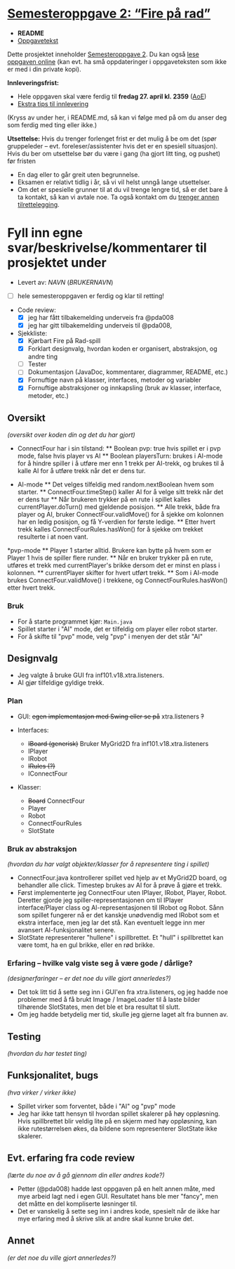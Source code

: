 # [Semesteroppgave 2: “Fire på rad”](https://retting.ii.uib.no/inf101.v18.sem2/blob/master/SEM-2.md)


* **README**
* [Oppgavetekst](SEM-2.md)

Dette prosjektet inneholder [Semesteroppgave 2](SEM-2.md). Du kan også [lese oppgaven online](https://retting.ii.uib.no/inf101.v18.oppgaver/inf101.v18.sem2/blob/master/SEM-2.md) (kan evt. ha små oppdateringer i oppgaveteksten som ikke er med i din private kopi).

**Innleveringsfrist:**
* Hele oppgaven skal være ferdig til **fredag 27. april kl. 2359** ([AoE](https://www.timeanddate.com/worldclock/fixedtime.html?msg=4&iso=20180427T2359&p1=3399))
* [Ekstra tips til innlevering](https://retting.ii.uib.no/inf101/inf101.v18/wikis/innlevering)

(Kryss av under her, i README.md, så kan vi følge med på om du anser deg som ferdig med ting eller ikke.)

**Utsettelse:** Hvis du trenger forlenget frist er det mulig å be om det (spør gruppeleder – evt. foreleser/assistenter hvis det er en spesiell situasjon). Hvis du ber om utsettelse bør du være i gang (ha gjort litt ting, og pushet) før fristen
   * En dag eller to går greit uten begrunnelse.
   * Eksamen er relativt tidlig i år, så vi vil helst unngå lange utsettelser.
   * Om det er spesielle grunner til at du vil trenge lengre tid, så er det bare å ta kontakt, så kan vi avtale noe. Ta også kontakt om du [trenger annen tilrettelegging](http://www.uib.no/student/49241/trenger-du-tilrettelegging-av-ditt-studiel%C3%B8p). 
   
# Fyll inn egne svar/beskrivelse/kommentarer til prosjektet under
* Levert av:   *NAVN* (*BRUKERNAVN*)
* [ ] hele semesteroppgaven er ferdig og klar til retting!
* Code review:
   * [X] jeg har fått tilbakemelding underveis fra @pda008 
   * [X] jeg har gitt tilbakemelding underveis til @pda008, 
* Sjekkliste:
   * [X] Kjørbart Fire på Rad-spill
   * [X] Forklart designvalg, hvordan koden er organisert, abstraksjon, og andre ting 
   * [ ] Tester
   * [ ] Dokumentasjon (JavaDoc, kommentarer, diagrammer, README, etc.)
   * [X] Fornuftige navn på klasser, interfaces, metoder og variabler
   * [X] Fornuftige abstraksjoner og innkapsling (bruk av klasser, interface, metoder, etc.)

## Oversikt
*(oversikt over koden din og det du har gjort)*
* ConnectFour har i sin tilstand:
** Boolean pvp: true hvis spillet er i pvp mode, false hvis player vs AI
** Boolean playersTurn: brukes i AI-mode for å hindre spiller i å utføre mer enn 1 trekk per AI-trekk, 
og brukes til å kalle AI for å utføre trekk når det er dens tur.

* AI-mode
** Det velges tilfeldig med random.nextBoolean hvem som starter.
** ConnectFour.timeStep() kaller AI for å velge sitt trekk når det er dens tur
** Når brukeren trykker på en rute i spillet kalles currentPlayer.doTurn() med gjeldende posisjon.
** Alle trekk, både fra player og AI, bruker ConnectFour.validMove() for å sjekke om kolonnen har en ledig posisjon, og få Y-verdien for første ledige.
** Etter hvert trekk kalles ConnectFourRules.hasWon() for å sjekke om trekket resulterte i at noen vant.

*pvp-mode
** Player 1 starter alltid. Brukere kan bytte på hvem som er Player 1 hvis de spiller flere runder.
** Når en bruker trykker på en rute, utføres et trekk med currentPlayer's brikke dersom det er minst en plass i kolonnen. 
** currentPlayer skifter for hvert utført trekk.
** Som i AI-mode brukes ConnectFour.validMove() i trekkene, og ConnectFourRules.hasWon() etter hvert trekk.

### Bruk
* For å starte programmet kjør: `Main.java`
* Spillet starter i "AI" mode, det er tilfeldig om player eller robot starter.
* For å skifte til "pvp" mode, velg "pvp" i menyen der det står "AI"

## Designvalg
* Jeg valgte å bruke GUI fra inf101.v18.xtra.listeners. 
* AI gjør tilfeldige gyldige trekk.

### Plan
* GUI: ~~egen implementasjon med Swing eller se på~~ xtra.listeners ~~?~~
* Interfaces: 
	- ~~IBoard (generisk)~~ Bruker MyGrid2D fra inf101.v18.xtra.listeners
	- IPlayer
	- IRobot
	- ~~IRules (?)~~ 
	- IConnectFour

* Klasser:
	- ~~Board~~ ConnectFour
	- Player
	- Robot
	- ConnectFourRules
	- SlotState

### Bruk av abstraksjon
*(hvordan du har valgt objekter/klasser for å representere ting i spillet)*
* ConnectFour.java kontrollerer spillet ved hjelp av et MyGrid2D<SlotState> board, og behandler alle click. Timestep brukes av AI for å prøve å gjøre et trekk.
* Først implementerte jeg ConnectFour uten IPlayer, IRobot, Player, Robot. Deretter gjorde jeg spiller-representasjonen om til 
IPlayer interface/Player class og AI-representasjonen til IRobot og Robot. Sånn som spillet fungerer nå er det kanskje unødvendig med IRobot som et ekstra interface,
men jeg lar det stå. Kan eventuelt legge inn mer avansert AI-funksjonalitet senere. 
* SlotState representerer "hullene" i spillbrettet. Et "hull" i spillbrettet kan være tomt, ha en gul brikke, eller en rød brikke. 

### Erfaring – hvilke valg viste seg å være gode / dårlige?
*(designerfaringer – er det noe du ville gjort annerledes?)*
* Det tok litt tid å sette seg inn i GUI'en fra xtra.listeners, og jeg hadde noe problemer med å få brukt Image / ImageLoader til å laste bilder tilhørende SlotStates,
men det ble et bra resultat til slutt.
* Om jeg hadde betydelig mer tid, skulle jeg gjerne laget alt fra bunnen av.

## Testing
*(hvordan du har testet ting)*

## Funksjonalitet, bugs
*(hva virker / virker ikke)*
* Spillet virker som forventet, både i "AI" og "pvp" mode
* Jeg har ikke tatt hensyn til hvordan spillet skalerer på høy oppløsning. Hvis spillbrettet blir veldig lite på en skjerm med høy oppløsning, 
kan ikke rutestørrelsen økes, da bildene som representerer SlotState ikke skalerer. 

## Evt. erfaring fra code review
*(lærte du noe av å gå gjennom din eller andres kode?)*
* Petter (@pda008) hadde løst oppgaven på en helt annen måte, med mye arbeid lagt ned i egen GUI. Resultatet hans ble mer "fancy", men det måtte en del kompliserte løsninger til.
* Det er vanskelig å sette seg inn i andres kode, spesielt når de ikke har mye erfaring med å skrive slik at andre skal kunne bruke det.

## Annet
*(er det noe du ville gjort annerledes?)*

